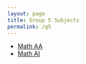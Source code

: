 ```yaml
---
layout: page
title: Group 5 Subjects
permalink: /g5
---
```


- [Math AA](/g5/math-aa)
- [Math AI](/g5/math-ai)